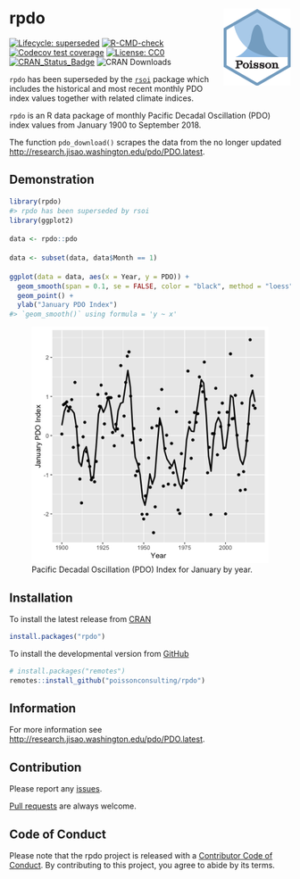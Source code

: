 
<!-- README.md is generated from README.Rmd. Please edit that file -->

# rpdo <img src="man/figures/logo.png" align="right" />

<!-- badges: start -->

[![Lifecycle:
superseded](https://img.shields.io/badge/lifecycle-superseded-blue.svg)](https://lifecycle.r-lib.org/articles/stages.html#superseded)
[![R-CMD-check](https://github.com/poissonconsulting/rpdo/actions/workflows/R-CMD-check.yaml/badge.svg)](https://github.com/poissonconsulting/rpdo/actions/workflows/R-CMD-check.yaml)
[![Codecov test
coverage](https://codecov.io/gh/poissonconsulting/rpdo/branch/master/graph/badge.svg)](https://codecov.io/gh/poissonconsulting/rpdo?branch=master)
[![License:
CC0](https://img.shields.io/badge/License-CC0-blue.svg)](https://creativecommons.org/publicdomain/zero/1.0/)
[![CRAN_Status_Badge](http://www.r-pkg.org/badges/version/rpdo)](https://cran.r-project.org/package=rpdo)
![CRAN Downloads](http://cranlogs.r-pkg.org/badges/rpdo)
<!-- badges: end -->

`rpdo` has been superseded by the
[`rsoi`](https://github.com/boshek/rsoi) package which includes the
historical and most recent monthly PDO index values together with
related climate indices.

`rpdo` is an R data package of monthly Pacific Decadal Oscillation (PDO)
index values from January 1900 to September 2018.

The function `pdo_download()` scrapes the data from the no longer
updated <http://research.jisao.washington.edu/pdo/PDO.latest>.

## Demonstration

``` r
library(rpdo)
#> rpdo has been superseded by rsoi
library(ggplot2)

data <- rpdo::pdo

data <- subset(data, data$Month == 1)

ggplot(data = data, aes(x = Year, y = PDO)) +
  geom_smooth(span = 0.1, se = FALSE, color = "black", method = "loess") +
  geom_point() +
  ylab("January PDO Index")
#> `geom_smooth()` using formula = 'y ~ x'
```

<figure>
<img src="man/figures/README-unnamed-chunk-2-1.png"
alt="Pacific Decadal Oscillation (PDO) Index for January by year." />
<figcaption aria-hidden="true">Pacific Decadal Oscillation (PDO) Index
for January by year.</figcaption>
</figure>

## Installation

To install the latest release from [CRAN](https://cran.r-project.org)

``` r
install.packages("rpdo")
```

To install the developmental version from
[GitHub](https://github.com/poissonconsulting/rpdo)

``` r
# install.packages("remotes")
remotes::install_github("poissonconsulting/rpdo")
```

## Information

For more information see
<http://research.jisao.washington.edu/pdo/PDO.latest>.

## Contribution

Please report any
[issues](https://github.com/poissonconsulting/rpdo/issues).

[Pull requests](https://github.com/poissonconsulting/rpdo/pulls) are
always welcome.

## Code of Conduct

Please note that the rpdo project is released with a [Contributor Code
of
Conduct](https://contributor-covenant.org/version/2/0/CODE_OF_CONDUCT.html).
By contributing to this project, you agree to abide by its terms.
